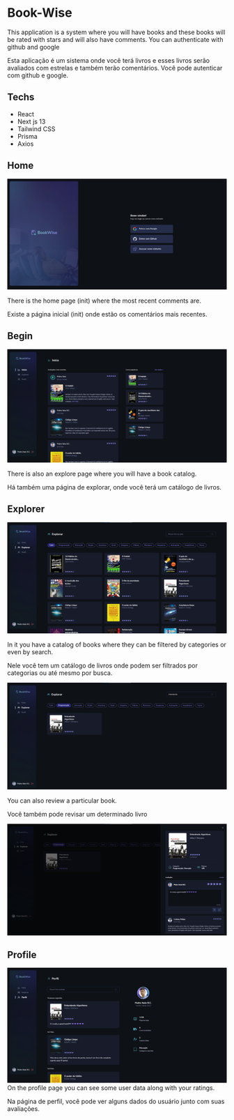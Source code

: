 # Book-Wise 

This application is a system where you will have books and these books will be rated with stars and will also have comments.
You can authenticate with github and google

Esta aplicação é um sistema onde você terá livros e esses livros serão avaliados com estrelas e também terão comentários.
Você pode autenticar com github e google.

## Techs

* React
* Next js 13
* Tailwind CSS
* Prisma
* Axios

## Home
![Pagina Inicial](assets/img-1.png)

There is the home page (init) where the most recent comments are.

Existe a página inicial (init) onde estão os comentários mais recentes.

## Begin
![Pagina Inicial](assets/img-2.png)

There is also an explore page where you will have a book catalog.

Há também uma página de explorar, onde você terá um catálogo de livros.

## Explorer
![Pagina Inicial](assets/img-3.png)

In it you have a catalog of books where they can be filtered by categories or even by search.

Nele você tem um catálogo de livros onde podem ser filtrados por categorias ou até mesmo por busca.

![Pagina Inicial](assets/img-4.png)

You can also review a particular book.

Você também pode revisar um determinado livro

![Pagina Inicial](assets/img-5.png)



## Profile
![Pagina Inicial](assets/img-6.png)
On the profile page you can see some user data along with your ratings.

Na página de perfil, você pode ver alguns dados do usuário junto com suas avaliações.


